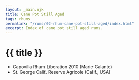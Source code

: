 ```yaml
---
layout: _main.njk
title: Cane Pot Still Aged
tags: rhums
permalink: "/rums/02-rhum-cane-pot-still-aged/index.html"
excerpt: Index of cane pot still aged rums.
---
```

<!-- markdownlint-disable MD025 -->
# {{ title }}
<!-- markdownlint-enable MD025 -->

<div class="index col-2">

* Capovilla Rhum Liberation 2010 (Marie Galante)
* St. George Calif. Reserve Agricole (Calif., USA)

</div>

